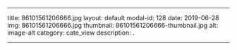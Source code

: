 
---
title: 86101561206666.jpg
layout: default
modal-id: 128
date: 2019-06-28
img: 86101561206666.jpg
thumbnail: 86101561206666-thumbnail.jpg
alt: image-alt
category: cate_view
description: .

---
